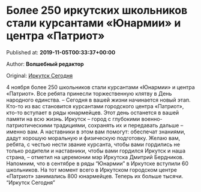 
# Более 250 иркутских школьников стали курсантами «Юнармии» и центра «Патриот»

Published at: **2019-11-05T00:33:37+00:00**

Author: **Волшебный редактор**

Original: [Иркутск Сегодня](https://irk.today/2019/11/05/bolee-250-irkutskih-shkolnikov-stali-kursantami-junarmii-i-centra-patriot/)

4 ноября более 250 школьников стали курсантами «Юнармии» и центра «Патриот». Все ребята принесли торжественную клятву в День народного единства.
– Сегодня в вашей жизни начинается новый этап. Кто-то из вас становится курсантами городского центра «Патриот», кто-то вступает в ряды юнармейцев. Этот день останется в вашей памяти на всю жизнь. Иркутск – город с глубокими военно-патриотическими традициями, сохранять их и передавать дальше – именно вам. А наставники в этом вам помогут: обеспечат знаниями, дадут хорошую моральную и физическую подготовку. Желаю вам, ребята, с честью нести звание курсанта, чтобы вами гордились не только родители и наставники, чтобы вами гордился Иркутск и наша страна, – отметил на церемонии мэр Иркутска Дмитрий Бердников.
Напомним, что в сентябре в ряды “Юнармии” в Иркутске вступили 60 школьников. На тот момент всего в Иркутском городском центре «Патриот» занимались 800 юнармейцев. Теперь их больше тысячи.
“Иркутск Сегодня”
